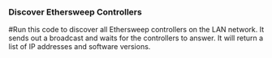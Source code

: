 ### Discover Ethersweep Controllers

#Run this code to discover all Ethersweep controllers on the LAN network. 
It sends out a broadcast and waits for the controllers to answer. It will return a list of IP addresses and software versions.